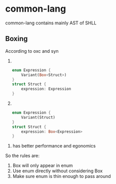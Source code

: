 # common-lang

common-lang contains mainly AST of SHLL

## Boxing
According to oxc and syn

1.
```rust
   enum Expression {
       Variant(Box<Struct>)
   }
   struct Struct {
       expression: Expression
   }
```
2.
```rust
   enum Expression {
       Variant(Struct)
   }
   struct Struct {
       expression: Box<Expression>
   }
```

1. has better performance and egonomics

So the rules are:
1. Box will only appear in enum
2. Use enum directly without considering Box
3. Make sure enum is thin enough to pass around


